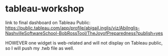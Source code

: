 # tableau-workshop


link to final dashboard on Tableau Public:
https://public.tableau.com/app/profile/abigail.inglis/viz/AbiInglis-NashvilleSoftwareSchool-BobRossTool/TheJoyofPreparedness?publish=yes

HOWEVER one widget is web-related and will not display on Tableau public, so I will push my .twb file as well.
